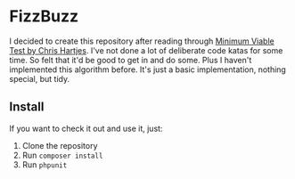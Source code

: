 # FizzBuzz

I decided to create this repository after reading through [Minimum Viable Test by Chris Hartjes](https://leanpub.com/minimumviabletests). I've not done a lot of deliberate code katas for some time. So felt that it'd be good to get in and do some. Plus I haven't implemented this algorithm before. It's just a basic implementation, nothing special, but tidy.

## Install

If you want to check it out and use it, just:

1. Clone the repository
2. Run `composer install`
3. Run `phpunit`

